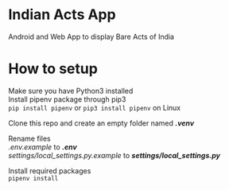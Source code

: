 # Indian Acts App
Android and Web App to display Bare Acts of India

# How to setup
Make sure you have Python3 installed \
Install pipenv package through pip3 \
`pip install pipenv` or `pip3 install pipenv` on Linux

Clone this repo and create an empty folder named **_.venv_**

Rename files \
_.env.example_ to **_.env_** \
_settings/local_settings.py.example_ to **_settings/local_settings.py_**

Install required packages \
`pipenv install`

